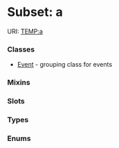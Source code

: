 
# Subset: a




URI: [TEMP:a](http://example.org/TEMP/a)


### Classes

 * [Event](Event.md) - grouping class for events

### Mixins


### Slots


### Types


### Enums

